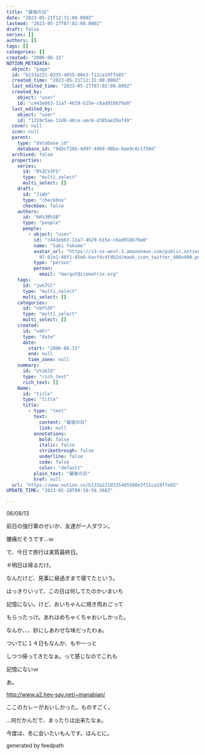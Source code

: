 ```yaml
---
title: "最後の日"
date: "2023-05-21T12:31:00.000Z"
lastmod: "2023-05-27T07:02:00.000Z"
draft: false
series: []
authors: []
tags: []
categories: []
created: "2006-08-15"
NOTION_METADATA:
  object: "page"
  id: "b133a221-0335-4055-80e3-f11ca19ffe85"
  created_time: "2023-05-21T12:31:00.000Z"
  last_edited_time: "2023-05-27T07:02:00.000Z"
  created_by:
    object: "user"
    id: "c443eb63-11a7-4629-b15e-c6ad918b79a0"
  last_edited_by:
    object: "user"
    id: "1219c5ae-11d8-48ce-aec6-d385ae29af49"
  cover: null
  icon: null
  parent:
    type: "database_id"
    database_id: "9dbcf20b-4d97-4d69-98ba-8ae9c8c1f58d"
  archived: false
  properties:
    series:
      id: "B%3C%3FS"
      type: "multi_select"
      multi_select: []
    draft:
      id: "JiWU"
      type: "checkbox"
      checkbox: false
    authors:
      id: "bK%3B%5B"
      type: "people"
      people:
        - object: "user"
          id: "c443eb63-11a7-4629-b15e-c6ad918b79a0"
          name: "Saki Yakumo"
          avatar_url: "https://s3-us-west-2.amazonaws.com/public.notion-static.com/3ad1c4\
            97-61e1-48f1-85e8-6acf4c4fdb2d/maoh_icon_twitter_400x400.png"
          type: "person"
          person:
            email: "marqut@ziomatrix.org"
    tags:
      id: "jw%7CC"
      type: "multi_select"
      multi_select: []
    categories:
      id: "nbY%3F"
      type: "multi_select"
      multi_select: []
    created:
      id: "vmFr"
      type: "date"
      date:
        start: "2006-08-15"
        end: null
        time_zone: null
    summary:
      id: "x%3AlD"
      type: "rich_text"
      rich_text: []
    Name:
      id: "title"
      type: "title"
      title:
        - type: "text"
          text:
            content: "最後の日"
            link: null
          annotations:
            bold: false
            italic: false
            strikethrough: false
            underline: false
            code: false
            color: "default"
          plain_text: "最後の日"
          href: null
  url: "https://www.notion.so/b133a2210335405580e3f11ca19ffe85"
UPDATE_TIME: "2023-05-28T09:19:59.368Z"

---
```

<link rel="stylesheet" href="https://cdn.jsdelivr.net/npm/katex@0.16.2/dist/katex.min.css" integrity="sha384-bYdxxUwYipFNohQlHt0bjN/LCpueqWz13HufFEV1SUatKs1cm4L6fFgCi1jT643X" crossorigin="anonymous">


06/08/13


前日の強行軍のせいか、友達が一人ダウン。


腰痛だそうです…ｗ


で、今日で旅行は実質最終日。


＃明日は帰るだけ。


なんだけど、見事に昼過ぎまで寝てたという。


はっきりいって、この日は何してたのかいまいち


記憶にない。けど、おいちゃんに焼き肉おごって


もらったっけ。あれはめちゃくちゃおいしかった。


なんか、、、妙にしあわせな味だったわぁ。


ついでに１４日もなんか、もやーっと


しつつ帰ってきたなぁ。って感じなのでこれも


記憶にないｗ


あ。


http://www.a2.hey-say.net/~manabian/


ここのカレーがおいしかった。ものすごく。


…何だかんだで、まったりは出来たなぁ。


今度は、冬に会いたいもんです。ほんとに。


generated by feedpath


